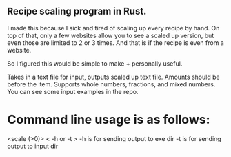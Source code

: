 ## Recipe scaling program in Rust.

I made this because I sick and tired of scaling up every recipe by hand. On top of that, only a few websites allow you to see a scaled up version, but even those are limited to 2 or 3 times. And that is if the recipe is even from a website.

So I figured this would be simple to make + personally useful.

Takes in a text file for input, outputs scaled up text file. Amounts should be before the item. Supports whole numbers, fractions, and mixed numbers. You can see some input examples in the repo.

# Command line usage is as follows:
<scale (>0)> <path to input> < -h or -t >
-h is for sending output to exe dir
-t is for sending output to input dir
